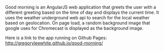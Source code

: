 Good morning is an AngularJS web application that greets the user with a different greeting based on the time of day and displays the current time.
It uses the weather underground web api to search for the local weather based on geolocation.  On page load,
a random background image that google uses for Chromecast is displayed as the background image.

Here is a link to the app running on Github Pages: http://gregoryleewhite.github.io/good-morning/
